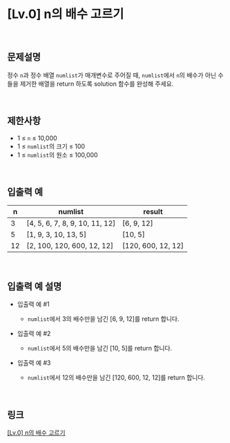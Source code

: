 # [Lv.0] n의 배수 고르기

<br>

## 문제설명
정수 `n`과 정수 배열 `numlist`가 매개변수로 주어질 때, `numlist`에서 `n`의 배수가 아닌 수들을 제거한 배열을 return 하도록 solution 함수를 완성해 주세요.

<br>

## 제한사항
- 1 ≤ `n` ≤ 10,000
- 1 ≤ `numlist`의 크기 ≤ 100
- 1 ≤ `numlist`의 원소 ≤ 100,000

<br>

## 입출력 예
| n | numlist | result |
|---|---|---|
| 3 | [4, 5, 6, 7, 8, 9, 10, 11, 12] | [6, 9, 12] |
| 5 | [1, 9, 3, 10, 13, 5] | [10, 5] |
| 12 | [2, 100, 120, 600, 12, 12] | [120, 600, 12, 12] |

<br>

## 입출력 예 설명
- 입출력 예 #1
    - `numlist`에서 3의 배수만을 남긴 [6, 9, 12]를 return 합니다.

- 입출력 예 #2
    - `numlist`에서 5의 배수만을 남긴 [10, 5]를 return 합니다.

- 입출력 예 #3
    - `numlist`에서 12의 배수만을 남긴 [120, 600, 12, 12]를 return 합니다.

<br>

## 링크
[[Lv.0] n의 배수 고르기](https://school.programmers.co.kr/learn/courses/30/lessons/120905)

